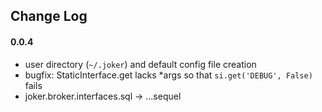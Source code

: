 
Change Log
----------


#### 0.0.4

* user directory (`~/.joker`) and default config file creation 
* bugfix: StaticInterface.get lacks *args so that `si.get('DEBUG', False)` fails 
* joker.broker.interfaces.sql -> ...sequel
